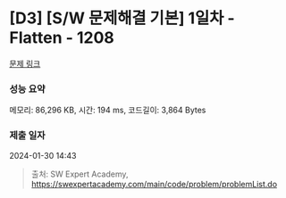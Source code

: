 # [D3] [S/W 문제해결 기본] 1일차 - Flatten - 1208 

[문제 링크](https://swexpertacademy.com/main/code/problem/problemDetail.do?contestProbId=AV139KOaABgCFAYh) 

### 성능 요약

메모리: 86,296 KB, 시간: 194 ms, 코드길이: 3,864 Bytes

### 제출 일자

2024-01-30 14:43



> 출처: SW Expert Academy, https://swexpertacademy.com/main/code/problem/problemList.do